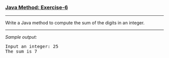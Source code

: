 ### [Java Method: Exercise-6](https://www.w3resource.com/java-exercises/method/java-method-exercise-6.php)

***
<p>Write a Java method to compute the sum of the digits in an integer.</p>

***
_Sample output:_
<pre class="output">
Input an integer: 25                                                                                          
The sum is 7
</pre>